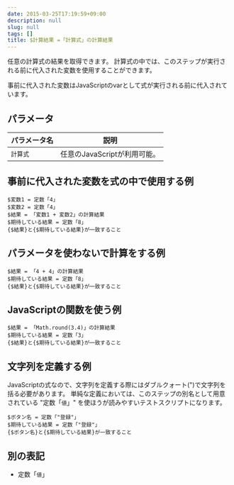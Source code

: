 ```yaml
---
date: 2015-03-25T17:19:59+09:00
description: null
slug: null
tags: []
title: $計算結果 =「計算式」の計算結果
---
```


任意の計算式の結果を取得できます。
計算式の中では、このステップが実行される前に代入された変数を使用することができます。

事前に代入された変数はJavaScriptのvarとして式が実行される前に代入されています。

## パラメータ

パラメータ名 | 説明
------|---------
`計算式` | 任意のJavaScriptが利用可能。

## 事前に代入された変数を式の中で使用する例

```
$変数1 = 定数「4」
$変数2 = 定数「4」
$結果 = 「変数1 + 変数2」の計算結果
$期待している結果 = 定数「8」
{$結果}と{$期待している結果}が一致すること
```

## パラメータを使わないで計算をする例

```
$結果 = 「4 + 4」の計算結果
$期待している結果 = 定数「8」
{$結果}と{$期待している結果}が一致すること
```

## JavaScriptの関数を使う例

```
$結果 = 「Math.round(3.4)」の計算結果
$期待している結果 = 定数「3」
{$結果}と{$期待している結果}が一致すること
```

## 文字列を定義する例

JavaScriptの式なので、文字列を定義する際にはダブルクォート(")で文字列を括る必要があります。
単純な定義においては、このステップの別名として用意されている "定数「`値`」" を使ほうが読みやすいテストスクリプトになります。

```
$ボタン名 = 定数「"登録"」
$期待している結果 = 定数「"登録"」
{$ボタン名}と{$期待している結果}が一致すること
```

## 別の表記

* 定数「`値`」

